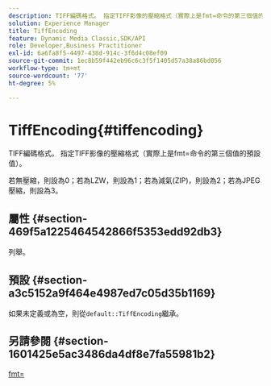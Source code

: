 ```yaml
---
description: TIFF編碼格式。 指定TIFF影像的壓縮格式（實際上是fmt=命令的第三個值的預設值）。
solution: Experience Manager
title: TiffEncoding
feature: Dynamic Media Classic,SDK/API
role: Developer,Business Practitioner
exl-id: 6a6fa8f5-4497-438d-914c-3f6d4c08ef09
source-git-commit: 1ec8b59f442eb96c6c3f5f1405d57a38a86bd056
workflow-type: tm+mt
source-wordcount: '77'
ht-degree: 5%

---
```


# TiffEncoding{#tiffencoding}

TIFF編碼格式。 指定TIFF影像的壓縮格式（實際上是fmt=命令的第三個值的預設值）。

若無壓縮，則設為0；若為LZW，則設為1；若為減氣(ZIP)，則設為2；若為JPEG壓縮，則設為3。

## 屬性 {#section-469f5a1225464542866f5353edd92db3}

列舉。

## 預設 {#section-a3c5152a9f464e4987ed7c05d35b1169}

如果未定義或為空，則從`default::TiffEncoding`繼承。

## 另請參閱 {#section-1601425e5ac3486da4df8e7fa55981b2}

[fmt=](../../../../../ir-api/http-protocol/image-rendering-api-ref/c-ir-http-protocol-ref/c-ir-http-protocol-command-reference/r-ir-fmt.md#reference-4c743f67d56b47c5b774fcc900ff758c)
